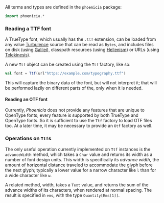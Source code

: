 All terms and types are defined in the `phoenicia` package:
```scala
import phoenicia.*
```

### Reading a TTF font

A TrueType font, which usually has the `.ttf` extension, can be loaded from any
value [Turbulence](https://github.com/propensive/turbulence/) source that can
be read as `Bytes`, and includes files on disk (using
[Galilei](https://github.com/propensive/galilei/)), classpath resources (using
[Hellenism](https://github.com/propensive/hellenism/)) or URLs (using
[Telekinesis](https://github.com/propensive/telekinesis/)).

A new `Ttf` object can be created using the `Ttf` factory, like so:
```scala
val font = Ttf(url"https://example.com/typography.ttf")
```

This will capture the binary data of the font, but will not interpret it; that
will be performed lazily on different parts of the, only when it is needed.

#### Reading an OTF font

Currently, _Phoenicia_ does not provide any features that are unique to
OpenType fonts; every feature is supported by both TrueType and OpenType fonts.
So it is sufficient to use the `Ttf` factory to load OTF files too. At a later
time, it may be necessary to provide an `Otf` factory as well.

### Operations on `Ttf`s

The only useful operation currently implemented on `Ttf` instances is the
`advanceWidth` method, which takes a `Char` value and returns its width as a
number of font design units. This width is specifically its _advance width_,
the amount of horizontal distance traveled to accommodate the glyph before the
next glyph; typically a lower value for a narrow character like `l` than for a
wide character like `w`.

A related method, width, takes a `Text` value, and returns the sum of the
advance widths of its characters, when rendered at normal spacing. The result
is specified in `ems`, with the type `Quantity[Ems[1]]`.


